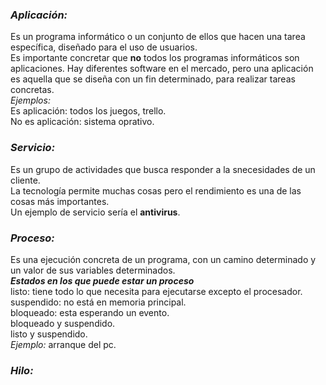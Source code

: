 ### *Aplicación:*
Es un programa informático o un conjunto de ellos que hacen una tarea específica, diseñado para el uso de usuarios.  
Es importante concretar que **no** todos los programas informáticos son aplicaciones. Hay diferentes software en el mercado, pero una aplicación es aquella que se diseña con un fin determinado, para realizar tareas concretas.  
*Ejemplos:*  
Es aplicación: todos los juegos, trello.  
No es aplicación: sistema oprativo. 
### *Servicio:*
Es un grupo de actividades que busca responder a la snecesidades de un cliente.  
La tecnología permite muchas cosas pero el rendimiento es una de las cosas más importantes.  
Un ejemplo de servicio sería el **antivirus**. 
### *Proceso:*
Es una ejecución concreta de un programa, con un camino determinado y un valor de sus variables determinados.  
***Estados en los que puede estar un proceso***  
listo: tiene todo lo que necesita para ejecutarse excepto el procesador.  
suspendido: no está en memoria principal.  
bloqueado: esta esperando un evento.  
bloqueado y suspendido.  
listo y suspendido.  
*Ejemplo:* arranque del pc. 
### *Hilo:*

